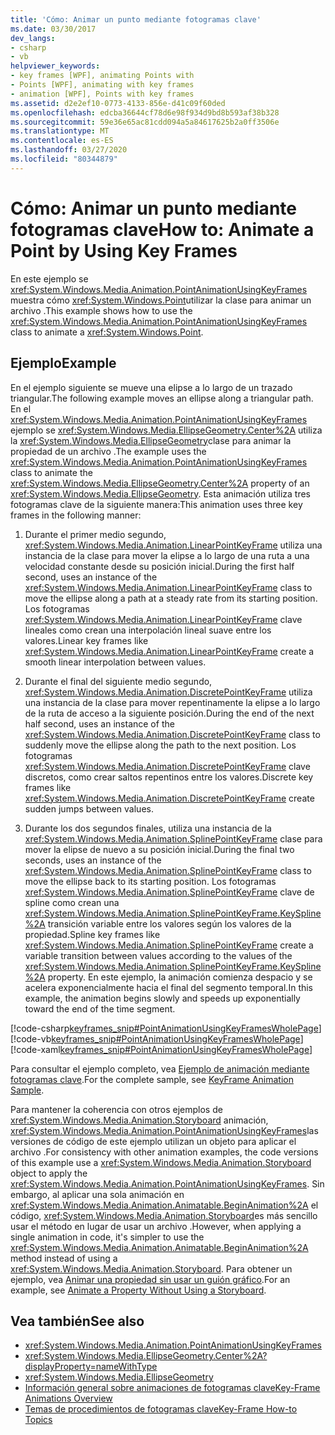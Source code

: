 ```yaml
---
title: 'Cómo: Animar un punto mediante fotogramas clave'
ms.date: 03/30/2017
dev_langs:
- csharp
- vb
helpviewer_keywords:
- key frames [WPF], animating Points with
- Points [WPF], animating with key frames
- animation [WPF], Points with key frames
ms.assetid: d2e2ef10-0773-4133-856e-d41c09f60ded
ms.openlocfilehash: edcba36644cf78d6e98f934d9bd8b593af38b328
ms.sourcegitcommit: 59e36e65ac81cdd094a5a84617625b2a0ff3506e
ms.translationtype: MT
ms.contentlocale: es-ES
ms.lasthandoff: 03/27/2020
ms.locfileid: "80344879"
---
```

# <a name="how-to-animate-a-point-by-using-key-frames"></a><span data-ttu-id="0ea82-102">Cómo: Animar un punto mediante fotogramas clave</span><span class="sxs-lookup"><span data-stu-id="0ea82-102">How to: Animate a Point by Using Key Frames</span></span>
<span data-ttu-id="0ea82-103">En este ejemplo se <xref:System.Windows.Media.Animation.PointAnimationUsingKeyFrames> muestra cómo <xref:System.Windows.Point>utilizar la clase para animar un archivo .</span><span class="sxs-lookup"><span data-stu-id="0ea82-103">This example shows how to use the <xref:System.Windows.Media.Animation.PointAnimationUsingKeyFrames> class to animate a <xref:System.Windows.Point>.</span></span>  
  
## <a name="example"></a><span data-ttu-id="0ea82-104">Ejemplo</span><span class="sxs-lookup"><span data-stu-id="0ea82-104">Example</span></span>  
 <span data-ttu-id="0ea82-105">En el ejemplo siguiente se mueve una elipse a lo largo de un trazado triangular.</span><span class="sxs-lookup"><span data-stu-id="0ea82-105">The following example moves an ellipse along a triangular path.</span></span> <span data-ttu-id="0ea82-106">En el <xref:System.Windows.Media.Animation.PointAnimationUsingKeyFrames> ejemplo se <xref:System.Windows.Media.EllipseGeometry.Center%2A> utiliza la <xref:System.Windows.Media.EllipseGeometry>clase para animar la propiedad de un archivo .</span><span class="sxs-lookup"><span data-stu-id="0ea82-106">The example uses the <xref:System.Windows.Media.Animation.PointAnimationUsingKeyFrames> class to animate the <xref:System.Windows.Media.EllipseGeometry.Center%2A> property of an <xref:System.Windows.Media.EllipseGeometry>.</span></span> <span data-ttu-id="0ea82-107">Esta animación utiliza tres fotogramas clave de la siguiente manera:</span><span class="sxs-lookup"><span data-stu-id="0ea82-107">This animation uses three key frames in the following manner:</span></span>  
  
1. <span data-ttu-id="0ea82-108">Durante el primer medio segundo, <xref:System.Windows.Media.Animation.LinearPointKeyFrame> utiliza una instancia de la clase para mover la elipse a lo largo de una ruta a una velocidad constante desde su posición inicial.</span><span class="sxs-lookup"><span data-stu-id="0ea82-108">During the first half second, uses an instance of the <xref:System.Windows.Media.Animation.LinearPointKeyFrame> class to move the ellipse along a path at a steady rate from its starting position.</span></span> <span data-ttu-id="0ea82-109">Los fotogramas <xref:System.Windows.Media.Animation.LinearPointKeyFrame> clave lineales como crean una interpolación lineal suave entre los valores.</span><span class="sxs-lookup"><span data-stu-id="0ea82-109">Linear key frames like <xref:System.Windows.Media.Animation.LinearPointKeyFrame> create a smooth linear interpolation between values.</span></span>  
  
2. <span data-ttu-id="0ea82-110">Durante el final del siguiente medio segundo, <xref:System.Windows.Media.Animation.DiscretePointKeyFrame> utiliza una instancia de la clase para mover repentinamente la elipse a lo largo de la ruta de acceso a la siguiente posición.</span><span class="sxs-lookup"><span data-stu-id="0ea82-110">During the end of the next half second, uses an instance of the <xref:System.Windows.Media.Animation.DiscretePointKeyFrame> class to suddenly move the ellipse along the path to the next position.</span></span> <span data-ttu-id="0ea82-111">Los fotogramas <xref:System.Windows.Media.Animation.DiscretePointKeyFrame> clave discretos, como crear saltos repentinos entre los valores.</span><span class="sxs-lookup"><span data-stu-id="0ea82-111">Discrete key frames like <xref:System.Windows.Media.Animation.DiscretePointKeyFrame> create sudden jumps between values.</span></span>  
  
3. <span data-ttu-id="0ea82-112">Durante los dos segundos finales, utiliza una instancia de la <xref:System.Windows.Media.Animation.SplinePointKeyFrame> clase para mover la elipse de nuevo a su posición inicial.</span><span class="sxs-lookup"><span data-stu-id="0ea82-112">During the final two seconds, uses an instance of the <xref:System.Windows.Media.Animation.SplinePointKeyFrame> class to move the ellipse back to its starting position.</span></span> <span data-ttu-id="0ea82-113">Los fotogramas <xref:System.Windows.Media.Animation.SplinePointKeyFrame> clave de spline como crean una <xref:System.Windows.Media.Animation.SplinePointKeyFrame.KeySpline%2A> transición variable entre los valores según los valores de la propiedad.</span><span class="sxs-lookup"><span data-stu-id="0ea82-113">Spline key frames like <xref:System.Windows.Media.Animation.SplinePointKeyFrame> create a variable transition between values according to the values of the <xref:System.Windows.Media.Animation.SplinePointKeyFrame.KeySpline%2A> property.</span></span> <span data-ttu-id="0ea82-114">En este ejemplo, la animación comienza despacio y se acelera exponencialmente hacia el final del segmento temporal.</span><span class="sxs-lookup"><span data-stu-id="0ea82-114">In this example, the animation begins slowly and speeds up exponentially toward the end of the time segment.</span></span>  
  
 [!code-csharp[keyframes_snip#PointAnimationUsingKeyFramesWholePage](~/samples/snippets/csharp/VS_Snippets_Wpf/keyframes_snip/CSharp/PointAnimationUsingKeyFramesExample.cs#pointanimationusingkeyframeswholepage)]
 [!code-vb[keyframes_snip#PointAnimationUsingKeyFramesWholePage](~/samples/snippets/visualbasic/VS_Snippets_Wpf/keyframes_snip/visualbasic/pointanimationusingkeyframesexample.vb#pointanimationusingkeyframeswholepage)]
 [!code-xaml[keyframes_snip#PointAnimationUsingKeyFramesWholePage](~/samples/snippets/xaml/VS_Snippets_Wpf/keyframes_snip/XAML/PointAnimationUsingKeyFramesExample.xaml#pointanimationusingkeyframeswholepage)]  
  
 <span data-ttu-id="0ea82-115">Para consultar el ejemplo completo, vea [Ejemplo de animación mediante fotogramas clave](https://github.com/microsoft/WPF-Samples/tree/master/Animation/KeyFrameAnimation).</span><span class="sxs-lookup"><span data-stu-id="0ea82-115">For the complete sample, see [KeyFrame Animation Sample](https://github.com/microsoft/WPF-Samples/tree/master/Animation/KeyFrameAnimation).</span></span>  
  
 <span data-ttu-id="0ea82-116">Para mantener la coherencia con otros ejemplos de <xref:System.Windows.Media.Animation.Storyboard> animación, <xref:System.Windows.Media.Animation.PointAnimationUsingKeyFrames>las versiones de código de este ejemplo utilizan un objeto para aplicar el archivo .</span><span class="sxs-lookup"><span data-stu-id="0ea82-116">For consistency with other animation examples, the code versions of this example use a <xref:System.Windows.Media.Animation.Storyboard> object to apply the <xref:System.Windows.Media.Animation.PointAnimationUsingKeyFrames>.</span></span> <span data-ttu-id="0ea82-117">Sin embargo, al aplicar una sola animación en <xref:System.Windows.Media.Animation.Animatable.BeginAnimation%2A> el código, <xref:System.Windows.Media.Animation.Storyboard>es más sencillo usar el método en lugar de usar un archivo .</span><span class="sxs-lookup"><span data-stu-id="0ea82-117">However, when applying a single animation in code, it's simpler to use the <xref:System.Windows.Media.Animation.Animatable.BeginAnimation%2A> method instead of using a <xref:System.Windows.Media.Animation.Storyboard>.</span></span> <span data-ttu-id="0ea82-118">Para obtener un ejemplo, vea [Animar una propiedad sin usar un guión gráfico](how-to-animate-a-property-without-using-a-storyboard.md).</span><span class="sxs-lookup"><span data-stu-id="0ea82-118">For an example, see [Animate a Property Without Using a Storyboard](how-to-animate-a-property-without-using-a-storyboard.md).</span></span>  
  
## <a name="see-also"></a><span data-ttu-id="0ea82-119">Vea también</span><span class="sxs-lookup"><span data-stu-id="0ea82-119">See also</span></span>

- <xref:System.Windows.Media.Animation.PointAnimationUsingKeyFrames>
- <xref:System.Windows.Media.EllipseGeometry.Center%2A?displayProperty=nameWithType>
- <xref:System.Windows.Media.EllipseGeometry>
- [<span data-ttu-id="0ea82-120">Información general sobre animaciones de fotogramas clave</span><span class="sxs-lookup"><span data-stu-id="0ea82-120">Key-Frame Animations Overview</span></span>](key-frame-animations-overview.md)
- [<span data-ttu-id="0ea82-121">Temas de procedimientos de fotogramas clave</span><span class="sxs-lookup"><span data-stu-id="0ea82-121">Key-Frame How-to Topics</span></span>](key-frame-animation-how-to-topics.md)
